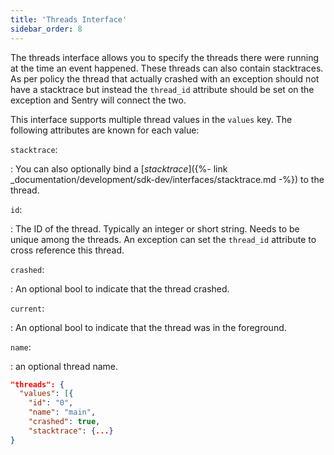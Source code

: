 ```yaml
---
title: 'Threads Interface'
sidebar_order: 8
---
```


The threads interface allows you to specify the threads there were running at the time an event happened. These threads can also contain stacktraces. As per policy the thread that actually crashed with an exception should not have a stacktrace but instead the `thread_id` attribute should be set on the exception and Sentry will connect the two.

This interface supports multiple thread values in the `values` key. The following attributes are known for each value:

`stacktrace`:

: You can also optionally bind a [_stacktrace_]({%- link _documentation/development/sdk-dev/interfaces/stacktrace.md -%}) to the thread.

`id`:

: The ID of the thread. Typically an integer or short string. Needs to be unique among the threads. An exception can set the `thread_id` attribute to cross reference this thread.

`crashed`:

: An optional bool to indicate that the thread crashed.

`current`:

: An optional bool to indicate that the thread was in the foreground.

`name`:

: an optional thread name.

```json
"threads": {
  "values": [{
    "id": "0",
    "name": "main",
    "crashed": true,
    "stacktrace": {...}
}
```
